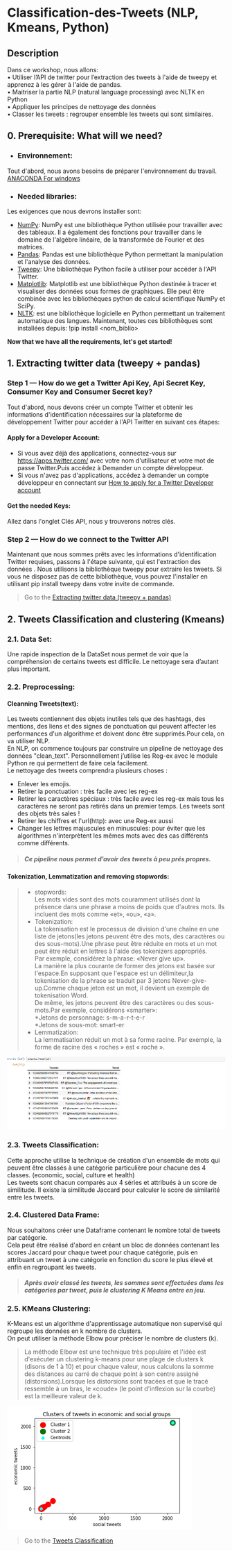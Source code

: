 # Classification-des-Tweets (NLP, Kmeans, Python) 

## Description<br/>
Dans ce workshop, nous allons:<br/>
• Utiliser l’API de twitter pour l’extraction des tweets à l'aide de tweepy et apprenez à les gérer à l'aide de pandas.<br/>
• Maitriser la partie NLP (natural language processing) avec NLTK en Python<br/>
• Appliquer les principes de nettoyage des données<br/>
• Classer les tweets : regrouper ensemble les tweets qui sont similaires.<br/>
## 0. Prerequisite: What will we need?
* ### Environnement:<br/>
Tout d'abord, nous avons besoins de préparer l'environnement du travail.
[ANACONDA For windows](https://www.anaconda.com/products/individual)
* ### Needed libraries:<br/>
Les exigences que nous devrons installer sont:<br/>
* [NumPy](http://www.numpy.org/): NumPy est une bibliothèque Python utilisée pour travailler avec des tableaux.
Il a également des fonctions pour travailler dans le domaine de l'algèbre linéaire, de la transformée de Fourier et des matrices.
* [Pandas](http://pandas.pydata.org/): Pandas est une bibliothèque Python permettant la manipulation et l'analyse des données.
* [Tweepy](http://www.tweepy.org/): Une bibliothèque Python facile à utiliser pour accéder à l'API Twitter.
* [Matplotlib](http://matplotlib.org/): Matplotlib est une bibliothèque Python destinée à tracer et visualiser des données sous formes de graphiques. Elle peut être combinée avec les bibliothèques python de calcul scientifique NumPy et SciPy.
* [NLTK](https://www.nltk.org//): est une bibliothèque logicielle en Python permettant un traitement automatique des langues.
Maintenant, toutes ces bibliothèques sont installées depuis: !pip install <nom_biblio>

**Now that we have all the requirements, let's get started!**

## 1. Extracting twitter data (tweepy + pandas)<br/>
### Step 1 — How do we get a Twitter Api Key, Api Secret Key, Consumer Key and Consumer Secret key?<br/>
Tout d'abord, nous devons créer un compte Twitter et obtenir les informations d'identification nécessaires sur la plateforme de développement Twitter pour accéder à l'API Twitter en suivant ces étapes:<br/>
#### Apply for a Developer Account:
* Si vous avez déjà des applications, connectez-vous sur https://apps.twitter.com/ avec votre nom d'utilisateur et votre mot de passe Twitter.Puis accédez à Demander un compte développeur.<br/>
* Si vous n'avez pas d'applications, accédez à demander un compte développeur en connectant sur [How to apply for a Twitter Developer account](https://www.extly.com/docs/autotweetng_joocial/tutorials/how-to-auto-post-from-joomla-to-twitter/apply-for-a-twitter-developer-account/#apply-for-a-developer-account)<br/>
#### Get the needed Keys:
Allez dans l'onglet Clés API, nous y trouverons notres clés.<br/>
### Step 2 — How do we connect to the Twitter API<br/>
Maintenant que nous sommes prêts avec les informations d'identification Twitter requises, passons à l'étape suivante, qui est l'extraction des données . Nous utilisons la bibliothèque tweepy pour extraire les tweets. Si vous ne disposez pas de cette bibliothèque, vous pouvez l'installer en utilisant pip install tweepy dans votre invite de commande.<br/>
> Go to the [Extracting twitter data (tweepy + pandas)](https://github.com/GhadaHirch/-Classification-des-Tweets/blob/master/Extract_Tweets.ipynb)<br>

## 2. Tweets Classification and clustering (Kmeans)<br/>
### 2.1. Data Set:<br/>
Une rapide inspection de la DataSet []() nous permet de voir que la compréhension de certains tweets est difficile. Le nettoyage sera d’autant plus important.
### 2.2. Preprocessing:<br/>
#### Cleanning Tweets(text):<br/>
Les tweets contiennent des objets inutiles tels que des hashtags, des mentions, des liens et des signes de ponctuation qui peuvent affecter les performances d'un algorithme et doivent donc être supprimés.Pour cela, on va utiliser NLP.<br/>
En NLP, on commence toujours par construire un pipeline de nettoyage des données "clean_text". Personnellement j’utilise les Reg-ex avec le module Python re qui permettent de faire cela facilement.<br/>
Le nettoyage des tweets comprendra plusieurs choses :<br/>
* Enlever les emojis.<br/>
* Retirer la ponctuation : très facile avec les reg-ex<br/>
* Retirer les caractères spéciaux : très facile avec les reg-ex mais tous les caractères ne seront pas retirés dans un premier temps. Les tweets sont des objets très sales !<br/>
* Retirer les chiffres et l'url(http): avec une Reg-ex aussi<br/>
* Changer les lettres majuscules en minuscules: pour éviter que les algorithmes n'interprètent les mêmes mots avec des cas différents comme différents.<br/>
>##### Ce pipeline nous permet d’avoir des tweets à peu prés propres.<br/>
#### Tokenization, Lemmatization and removing stopwords:<br/>
>* stopwords:<br/>
>Les mots vides sont des mots couramment utilisés dont la présence dans une phrase a moins de poids que d'autres mots. Ils incluent des mots comme «et», «ou», «a».<br/>
>* Tokenization:<br/>
>La tokenisation est le processus de division d'une chaîne en une liste de jetons(les jetons peuvent être des mots, des caractères ou des sous-mots).Une phrase peut être réduite en mots et un mot peut être réduit en lettres à l'aide des tokenizers appropriés.<br/>
Par exemple, considérez la phrase: «Never give up».<br/>
La manière la plus courante de former des jetons est basée sur l'espace.En supposant que l'espace est un délimiteur,la tokenisation de la phrase se traduit par 3 jetons Never-give-up.Comme chaque jeton est un mot, il devient un exemple de tokenisation Word.<br/>
De même, les jetons peuvent être des caractères ou des sous-mots.Par exemple, considérons «smarter»:<br/>
>*Jetons de personnage: s-m-a-r-t-e-r<br/>
>*Jetons de sous-mot: smart-er<br/>
>* Lemmatization:<br/>
>La lemmatisation réduit un mot à sa forme racine. Par exemple, la forme de racine des « roches » est « roche ».<br/>

![Alt Text](https://github.com/GhadaHirch/-Classification-des-Tweets/blob/master/DataProcessing.gif)<br/>
### 2.3. Tweets Classification:<br/>
Cette approche utilise la technique de création d'un ensemble de mots qui peuvent être classés à une catégorie particulière pour chacune des 4 classes. (economic, social, culture et health)<br/>
Les tweets sont chacun comparés aux 4 séries et attribués à un score de similitude. Il existe la similitude Jaccard pour calculer le score de similarité entre les tweets.<br/>
### 2.4. Clustered Data Frame:<br/>
Nous souhaitons créer une Dataframe contenant le nombre total de tweets par catégorie.<br/>
Cela peut être réalisé d'abord en créant un bloc de données contenant les scores Jaccard pour chaque tweet pour chaque catégorie, puis en attribuant un tweet à une catégorie en fonction du score le plus élevé et enfin en regroupant les tweets.<br/>
>##### Après avoir classé les tweets, les sommes sont effectuées dans les catégories par tweet, puis le clustering K Means entre en jeu.
### 2.5. KMeans Clustering:<br/>
K-Means est un algorithme d'apprentissage automatique non supervisé qui regroupe les données en k nombre de clusters.<br/>
On peut utiliser la méthode Elbow pour préciser le nombre de clusters (k).<br/>
>La méthode Elbow est une technique très populaire et l'idée est d'exécuter un clustering k-means pour une plage de clusters k (disons de 1 à 10) et pour chaque valeur, nous calculons la somme des distances au carré de chaque point à son centre assigné (distorsions).Lorsque les distorsions sont tracées et que le tracé ressemble à un bras, le «coude» (le point d'inflexion sur la courbe) est la meilleure valeur de k.<br/>

![Alt Text](https://github.com/GhadaHirch/-Classification-des-Tweets/blob/master/k-means.gif)<br/>
>Go to the [Tweets Classification](https://github.com/GhadaHirch/-Classification-des-Tweets/blob/master/Tweets_Classif.ipynb)

